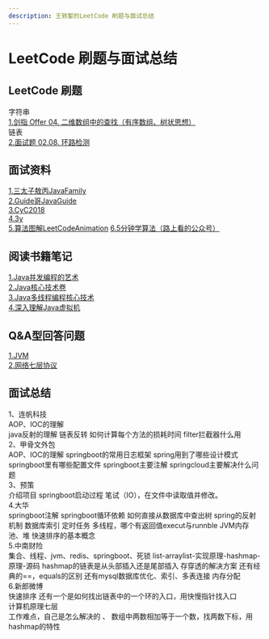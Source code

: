 ```yaml
---
description: 王轶錾的LeetCode 刷题与面试总结
---
```


# LeetCode 刷题与面试总结  
## LeetCode 刷题
字符串  
[1.剑指 Offer 04. 二维数组中的查找（有序数组、树状思想）](https://github.com/wangyizan/LeetCode/blob/master/%E9%A2%98%E5%BA%93/1.%E5%89%91%E6%8C%87%20Offer%2004.%20%E4%BA%8C%E7%BB%B4%E6%95%B0%E7%BB%84%E4%B8%AD%E7%9A%84%E6%9F%A5%E6%89%BE)   
链表  
[2.面试题 02.08. 环路检测](https://leetcode-cn.com/problems/linked-list-cycle-lcci/solution/kuai-man-zhi-zhen-zheng-ming-bi-jiao-yan-jin-by-ch/)  
## 面试资料
[1.三太子敖丙JavaFamily](https://github.com/AobingJava/JavaFamily)  
[2.Guide哥JavaGuide](https://github.com/Snailclimb/JavaGuide)  
[3.CyC2018](https://github.com/CyC2018/CS-Notes)   
[4.3y](https://github.com/ZhongFuCheng3y/3y)   
[5.算法图解LeetCodeAnimation](https://github.com/MisterBooo/LeetCodeAnimation) 
[6.5分钟学算法（路上看的公众号）](https://mp.weixin.qq.com/s/kyrAaiy_rI-gi_FSHHpgjg) 
## 阅读书籍笔记
[1.Java并发编程的艺术](https://github.com/wangyizan/LeetCode/blob/master/%E8%AF%BB%E4%B9%A6%E7%AC%94%E8%AE%B0/Java%E5%B9%B6%E5%8F%91%E7%BC%96%E7%A8%8B%E7%9A%84%E8%89%BA%E6%9C%AF)  
[2.Java核心技术卷](https://github.com/wangyizan/LeetCode/blob/master/%E8%AF%BB%E4%B9%A6%E7%AC%94%E8%AE%B0/Java%E6%A0%B8%E5%BF%83%E6%8A%80%E6%9C%AF%E5%8D%B7)     
[3.Java多线程编程核心技术](https://github.com/wangyizan/LeetCode/blob/master/%E8%AF%BB%E4%B9%A6%E7%AC%94%E8%AE%B0/Java%E5%A4%9A%E7%BA%BF%E7%A8%8B%E7%BC%96%E7%A8%8B%E6%A0%B8%E5%BF%83%E6%8A%80%E6%9C%AF)     
[4.深入理解Java虚拟机](https://github.com/wangyizan/LeetCode/blob/master/%E8%AF%BB%E4%B9%A6%E7%AC%94%E8%AE%B0/%E6%B7%B1%E5%85%A5%E7%90%86%E8%A7%A3Java%E8%99%9A%E6%8B%9F%E6%9C%BA)     
## Q&A型回答问题
[1.JVM](https://github.com/wangyizan/LeetCode/blob/master/Q%26A/JVM)  
[2.网络七层协议](https://github.com/wangyizan/LeetCode/blob/master/Q%26A/%E7%BD%91%E7%BB%9C%E4%B8%83%E5%B1%82%E5%8D%8F%E8%AE%AE)  
## 面试总结  
1、连帆科技  	
AOP、IOC的理解  
java反射的理解
链表反转
如何计算每个方法的损耗时间
filter拦截器什么用  
2、甲骨文外包  
  AOP、IOC的理解
	springboot的常用日志框架
	spring用到了哪些设计模式
	springboot里有哪些配置文件
	springboot主要注解
	springcloud主要解决什么问题  
3、预策  
  介绍项目
  springboot启动过程
  笔试（IO），在文件中读取值并修改。  
4.大华  
  springboot注解
  springboot循环依赖
  如何直接从数据库中查出树
  spring的反射机制
  数据库索引
  定时任务
  多线程，哪个有返回值execut与runnble
  JVM内存池、堆
  快速排序的基本概念  
5.中南财险  
  集合、线程、jvm、redis、springboot、死锁
  list-arraylist-实现原理-hashmap-原理-源码
  hashmap的链表是从头部插入还是尾部插入
  存穿透的解决方案
  还有经典的==，equals的区别
  还有mysql数据库优化、索引、多表连接
  内存分配  
6.新郎微博  
  快速排序
  还有一个是如何找出链表中的一个环的入口，用快慢指针找入口  
  计算机原理七层  
  工作难点，自己是怎么解决的  、
  数组中两数相加等于一个数，找两数下标，用hashmap的特性
